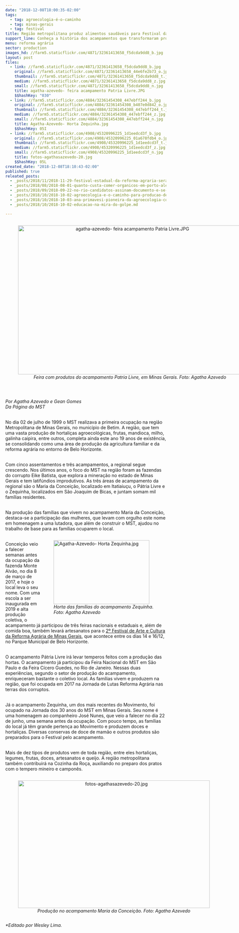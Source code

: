 ```yaml
---
date: "2018-12-08T18:00:35-02:00"
tags:
  - tag: agroecologia-é-o-caminho
  - tag: minas-gerais
  - tag: festival
title: Região metropolitana produz alimentos saudáveis para Festival da Reforma Agrária de Minas Gerais
support_line: Conheça a história dos acampamentos que transformaram propriedades improdutivas em alimentos saudáveis
menu: reforma agrária
sector: production
images_hd: //farm5.staticflickr.com/4871/32361413658_f5dcda9dd8_b.jpg
layout: post
files:
  - link: //farm5.staticflickr.com/4871/32361413658_f5dcda9dd8_b.jpg
    original: //farm5.staticflickr.com/4871/32361413658_44e6fe2b73_o.jpg
    thumbnail: //farm5.staticflickr.com/4871/32361413658_f5dcda9dd8_t.jpg
    medium: //farm5.staticflickr.com/4871/32361413658_f5dcda9dd8_z.jpg
    small: //farm5.staticflickr.com/4871/32361413658_f5dcda9dd8_n.jpg
    title: agatha-azevedo- feira acampamento Patria Livre.JPG
    $$hashKey: "030"
  - link: //farm5.staticflickr.com/4884/32361454308_447ebff244_b.jpg
    original: //farm5.staticflickr.com/4884/32361454308_b407e0d842_o.jpg
    thumbnail: //farm5.staticflickr.com/4884/32361454308_447ebff244_t.jpg
    medium: //farm5.staticflickr.com/4884/32361454308_447ebff244_z.jpg
    small: //farm5.staticflickr.com/4884/32361454308_447ebff244_n.jpg
    title: Agatha-Azevedo- Horta Zequinha.jpg
    $$hashKey: 05I
  - link: //farm5.staticflickr.com/4908/45320996225_1d1eedcd3f_b.jpg
    original: //farm5.staticflickr.com/4908/45320996225_01a678fdb4_o.jpg
    thumbnail: //farm5.staticflickr.com/4908/45320996225_1d1eedcd3f_t.jpg
    medium: //farm5.staticflickr.com/4908/45320996225_1d1eedcd3f_z.jpg
    small: //farm5.staticflickr.com/4908/45320996225_1d1eedcd3f_n.jpg
    title: fotos-agathasazevedo-20.jpg
    $$hashKey: 05L
created_date: "2018-12-08T18:10:43-02:00"
published: true
releated_posts:
  - _posts/2018/11/2018-11-29-festival-estadual-da-reforma-agraria-sera-marco-de-resistencia-em-minas-gerais.md
  - _posts/2018/08/2018-08-01-quanto-custa-comer-organicos-em-porto-alegre.md
  - _posts/2018/09/2018-09-22-no-rio-candidatos-assinam-documento-e-se-comprometem-com-a-agroecologia.md
  - _posts/2018/10/2018-10-02-agroecologia-e-o-caminho-para-producao-de-alimentos-saudaveis-em-sao-paulo.md
  - _posts/2018/10/2018-10-03-ana-primavesi-pioneira-da-agroecologia-completa-98-anos.md
  - _posts/2018/10/2018-10-02-educacao-na-mira-do-golpe.md

---
```

<div style="text-align:center">
<figure class="image" style="display:inline-block"><img alt="agatha-azevedo- feira acampamento Patria Livre.JPG" height="467" src="//farm5.staticflickr.com/4871/32361413658_f5dcda9dd8_b.jpg" width="700" />
<figcaption><em>Feira com produtos do acampamento Patria Livre, em Minas Gerais. Foto: Agatha Azevedo</em></figcaption>
</figure>
</div>

<p>&nbsp;</p>

<p><em>Por Agatha Azevedo e Gean Gomes<br />
Da P&aacute;gina do MST</em></p>

<p><br />
No dia 02 de julho de 1999 o MST realizava a primeira ocupa&ccedil;&atilde;o na regi&atilde;o Metropolitana de Minas Gerais, no munic&iacute;pio de Betim. A regi&atilde;o, que tem uma vasta produ&ccedil;&atilde;o de hortali&ccedil;as agroecol&oacute;gicas, frutas, mandioca, milho, galinha caipira, entre outros, completa ainda este ano 19 anos de exist&ecirc;ncia, se consolidando como uma &aacute;rea de produ&ccedil;&atilde;o da agricultura familiar e da reforma agr&aacute;ria no entorno de Belo Horizonte.</p>

<p><br />
Com cinco assentamentos e tr&ecirc;s acampamentos, a regional segue crescendo. Nos &uacute;ltimos anos, o foco do MST na regi&atilde;o foram as fazendas do corrupto Eike Batista, que explora a minera&ccedil;&atilde;o no estado de Minas Gerais e tem latif&uacute;ndios improdutivos. As tr&ecirc;s &aacute;reas de acampamento da regional s&atilde;o o Maria da Concei&ccedil;&atilde;o, localizado em Itatiaiu&ccedil;u, o P&aacute;tria Livre e o Zequinha, localizados em S&atilde;o Joaquim de Bicas, e juntam somam mil fam&iacute;lias residentes.</p>

<p><br />
Na produ&ccedil;&atilde;o das fam&iacute;lias que vivem no acampamento Maria da Concei&ccedil;&atilde;o, destaca-se a participa&ccedil;&atilde;o das mulheres, que levam com orgulho este nome em homenagem a uma lutadora, que al&eacute;m de construir o MST, ajudou no trabalho de base para as fam&iacute;lias ocuparem o local.&nbsp;</p>

<figure class="image" style="float:right"><img alt="Agatha-Azevedo- Horta Zequinha.jpg" height="200" src="//farm5.staticflickr.com/4884/32361454308_447ebff244_b.jpg" width="300" />
<figcaption><em>Horta das fam&iacute;lias do acampamento Zequinha.<br />
Foto: Agatha Azevedo</em></figcaption>
</figure>

<p><br />
Concei&ccedil;&atilde;o veio a falecer semanas antes da ocupa&ccedil;&atilde;o da fazenda Monte Alv&atilde;o, no dia 8 de mar&ccedil;o de 2017, e hoje o local leva o seu nome. Com uma escola a ser inaugurada em 2019 e alta produ&ccedil;&atilde;o coletiva, o acampamento j&aacute; participou de tr&ecirc;s feiras nacionais e estaduais e, al&eacute;m de comida boa, tamb&eacute;m levar&aacute; artesanatos para o <a href="https://www.facebook.com/events/343186529598153/">2&ordm; Festival de Arte e Cultura da Reforma Agr&aacute;ria de Minas Gerais</a>, que acontece entre os dias 14 e 16/12, no Parque Municipal de Belo Horizonte.</p>

<p><br />
O acampamento P&aacute;tria Livre ir&aacute; levar temperos feitos com a produ&ccedil;&atilde;o das hortas. O acampamento j&aacute; participou da Feira Nacional do MST em S&atilde;o Paulo e da Feira C&iacute;cero Guedes, no Rio de Janeiro. Nessas duas experi&ecirc;ncias, segundo o setor de produ&ccedil;&atilde;o do acampamento, enriqueceram bastante o coletivo local. As fam&iacute;lias vivem e produzem na regi&atilde;o, que foi ocupada em 2017 na Jornada de Lutas Reforma Agr&aacute;ria nas terras dos corruptos.</p>

<p><br />
J&aacute; o acampamento Zequinha, um dos mais recentes do Movimento, foi ocupado na Jornada dos 30 anos do MST em Minas Gerais. Seu nome &eacute; uma homenagem ao companheiro Jos&eacute; Nunes, que veio a falecer no dia 22 de junho, uma semana antes da ocupa&ccedil;&atilde;o. Com pouco tempo, as fam&iacute;lias do local j&aacute; t&ecirc;m grande perten&ccedil;a ao Movimento e produzem doces e hortali&ccedil;as. Diversas conservas de doce de mam&atilde;o e outros produtos s&atilde;o preparados para o Festival pelo acampamento.</p>

<p><br />
Mais de dez&nbsp;tipos de produtos vem de toda regi&atilde;o, entre eles hortali&ccedil;as, legumes, frutas, doces, artesanatos e queijo. A regi&atilde;o metropolitana tamb&eacute;m contribuir&aacute; na Cozinha da Ro&ccedil;a, auxiliando no preparo dos pratos com o tempero mineiro e campon&ecirc;s.</p>

<div style="text-align:center">
<figure class="image" style="display:inline-block"><img alt="fotos-agathasazevedo-20.jpg" height="400" src="//farm5.staticflickr.com/4908/45320996225_1d1eedcd3f_b.jpg" width="600" />
<figcaption><em>Produ&ccedil;&atilde;o no acampamento Maria da Concei&ccedil;&atilde;o. Foto: Agatha Azevedo</em></figcaption>
</figure>
</div>

<p><em>*Editado por Wesley Lima.</em></p>

<p>&nbsp;</p>
